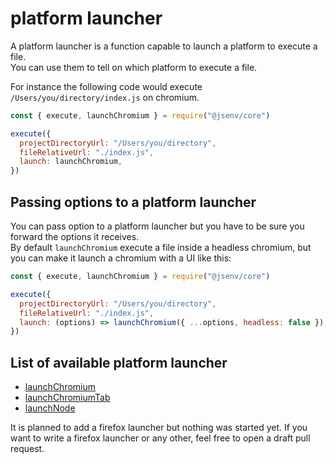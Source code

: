 # platform launcher

A platform launcher is a function capable to launch a platform to execute a file.<br />
You can use them to tell on which platform to execute a file.<br />

For instance the following code would execute `/Users/you/directory/index.js` on chromium.

```js
const { execute, launchChromium } = require("@jsenv/core")

execute({
  projectDirectoryUrl: "/Users/you/directory",
  fileRelativeUrl: "./index.js",
  launch: launchChromium,
})
```

## Passing options to a platform launcher

You can pass option to a platform launcher but you have to be sure you forward the options it receives.<br />
By default `launchChromium` execute a file inside a headless chromium, but you can make it launch a chromium with a UI like this:

```js
const { execute, launchChromium } = require("@jsenv/core")

execute({
  projectDirectoryUrl: "/Users/you/directory",
  fileRelativeUrl: "./index.js",
  launch: (options) => launchChromium({ ...options, headless: false }),
})
```

## List of available platform launcher

- [launchChromium](../../src/launchChromium.js)
- [launchChromiumTab](../../src/launchChromiumTab.js)
- [launchNode](../../src/launchNode.js)

It is planned to add a firefox launcher but nothing was started yet.
If you want to write a firefox launcher or any other, feel free to open a draft pull request.
